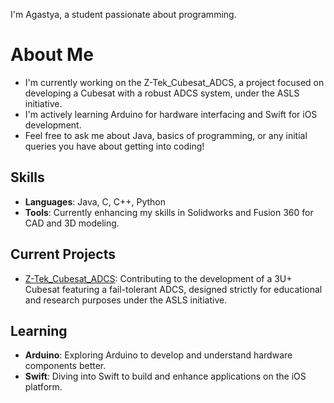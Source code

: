 
I'm Agastya, a student passionate about programming.

# About Me

- I'm currently working on the Z-Tek_Cubesat_ADCS, a project focused on developing a Cubesat with a robust ADCS system, under the ASLS initiative. 
- I'm actively learning Arduino for hardware interfacing and Swift for iOS development.
- Feel free to ask me about Java, basics of programming, or any initial queries you have about getting into coding!

## Skills

- **Languages**: Java, C, C++, Python
- **Tools**: Currently enhancing my skills in Solidworks and Fusion 360 for CAD and 3D modeling.

## Current Projects

- [Z-Tek_Cubesat_ADCS](https://github.com/ZarvanM/Zarvan_StudentSAT_Open_Source_Cubesat): Contributing to the development of a 3U+ Cubesat featuring a fail-tolerant ADCS, designed strictly for educational and research purposes under the ASLS initiative.

## Learning

- **Arduino**: Exploring Arduino to develop and understand hardware components better.
- **Swift**: Diving into Swift to build and enhance applications on the iOS platform.


